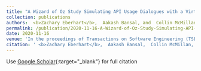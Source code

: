 ```yaml
---
title: "A Wizard of Oz Study Simulating API Usage Dialogues with a Virtual Assistant"
collection: publications
authors:  <b>Zachary Eberhart</b>,  Aakash Bansal, and  Collin McMillan
permalink: /publication/2020-11-16-A-Wizard-of-Oz-Study-Simulating-API-Usage-Dialogues-with-a-Virtual-Assistant
date: 2020-11-16
venue: 'In the proceedings of Transactions on Software Engineering (TSE). Accepted November 16'
citation: ' <b>Zachary Eberhart</b>,  Aakash Bansal,  Collin McMillan, &quot;A Wizard of Oz Study Simulating API Usage Dialogues with a Virtual Assistant.&quot; In the proceedings of Transactions on Software Engineering (TSE). Accepted November 16, 2020.'
---
```

Use [Google Scholar](https://scholar.google.com/scholar?q=A+Wizard+of+Oz+Study+Simulating+API+Usage+Dialogues+with+a+Virtual+Assistant){:target="_blank"} for full citation